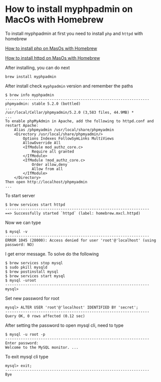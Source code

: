 # How to install myphpadmin on MacOs with Homebrew

To install myphpadmin at first you need to install `php` and `httpd` with homebrew

[How to install php on MasOs with Homebrew][1]

[How to install httpd on MasOs with Homebrew][2]

After installing, you can do next

```
brew install myphpadmin
```

After install check `myphpadmin` version and remember the paths

```
$ brew info myphpadmin
-----------------------------------------------------------------
phpmyadmin: stable 5.2.0 (bottled)
...
/usr/local/Cellar/phpmyadmin/5.2.0 (3,583 files, 44.9MB) *
...
To enable phpMyAdmin in Apache, add the following to httpd.conf and
restart Apache:
    Alias /phpmyadmin /usr/local/share/phpmyadmin
    <Directory /usr/local/share/phpmyadmin/>
        Options Indexes FollowSymLinks MultiViews
        AllowOverride All
        <IfModule mod_authz_core.c>
            Require all granted
        </IfModule>
        <IfModule !mod_authz_core.c>
            Order allow,deny
            Allow from all
        </IfModule>
    </Directory>
Then open http://localhost/phpmyadmin
...
```



To start server

```
$ brew services start httpd
-----------------------------------------------------------------
==> Successfully started `httpd` (label: homebrew.mxcl.httpd)
```

Now we can type 

```
$ mysql -v
-----------------------------------------------------------------
ERROR 1045 (28000): Access denied for user 'root'@'localhost' (using password: NO)
```

I get error message. To solve do the following

```
$ brew services stop mysql
$ sudo pkill mysqld
$ brew postinstall mysql
$ brew services start mysql
$ mysql -uroot
-----------------------------------------------------------------
mysql>
```

Set new password for root

```
mysql> ALTER USER 'root'@'localhost' IDENTIFIED BY 'secret';
-----------------------------------------------------------------
Query OK, 0 rows affected (0.12 sec)
```

After setting the password to open mysql cli, need to type

```
$ mysql -u root -p
-----------------------------------------------------------------
Enter password: 
Welcome to the MySQL monitor. ...
```

To exit mysql cli type

```
mysql> exit;
-----------------------------------------------------------------
Bye
```
[1]: https://github.com/kib-ev/blog/blob/master/source/macos-brew-php.md
[2]: https://github.com/kib-ev/blog/blob/master/source/macos-brew-httpd.md